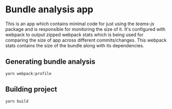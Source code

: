 # Bundle analysis app

This is an app which contains minimal code for just using the *teams-js* package and is responsible for monitoring the size of it. It's configured with webpack to output zipped webpack stats which is being used for comparing the size of app across different commits/changes. This webpack stats contains the size of the bundle along with its dependencies.

## Generating bundle analysis

```
yarn webpack:profile
```

## Building project

```
yarn build
```